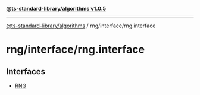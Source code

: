 [**@ts-standard-library/algorithms v1.0.5**](../../../README.md)

***

[@ts-standard-library/algorithms](../../../modules.md) / rng/interface/rng.interface

# rng/interface/rng.interface

## Interfaces

- [RNG](interfaces/RNG.md)
